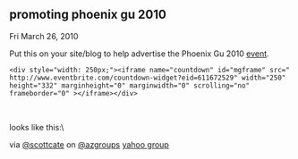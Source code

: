
promoting phoenix gu 2010
-------------------------

Fri March 26, 2010

Put this on your site/blog to help advertise the Phoenix Gu 2010
[event](http://computeristsolutions.com/blog/post/Scott-Guthrie-Coming-to-Phoenix-on-May-10-2010.aspx).

``` {.csharpcode}
<div style="width: 250px;"><iframe name="countdown" id="mgframe" src="
http://www.eventbrite.com/countdown-widget?eid=611672529" width="250"
height="332" marginheight="0" marginwidth="0" scrolling="no"
frameborder="0" ></iframe></div>
```

 

looks like this:\

<div style="width: 250px">

</div>

via [@scottcate](http://twitter.com/scottcate) on
[@azgroups](http://twitter.com/azgroups) [yahoo
group](http://tech.groups.yahoo.com/group/AZGroups/)
